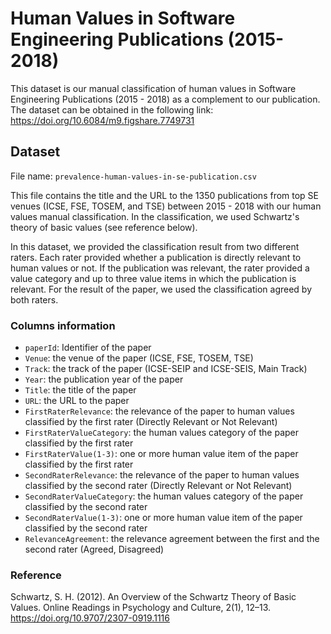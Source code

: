 # Human Values in Software Engineering Publications (2015-2018)

This dataset is our manual classification of human values in Software Engineering Publications (2015 - 2018) as a complement to our publication.
The dataset can be obtained in the following link: https://doi.org/10.6084/m9.figshare.7749731

## Dataset
File name: `prevalence-human-values-in-se-publication.csv`

This file contains the title and the URL to the 1350 publications from top SE venues (ICSE, FSE, TOSEM, and TSE) between 2015 - 2018 with our human values manual classification. In the classification, we used Schwartz's theory of basic values (see reference below).

In this dataset, we provided the classification result from two different raters.
Each rater provided whether a publication is directly relevant to human values or not. If the publication was relevant, the rater provided a value category and up to three value items in which the publication is relevant.
For the result of the paper, we used the classification agreed by both raters.

### Columns information

- `paperId`:  Identifier of the paper
- `Venue`: the venue of the paper (ICSE, FSE, TOSEM, TSE)
- `Track`: the track of the paper (ICSE-SEIP and ICSE-SEIS, Main Track)
- `Year`: the publication year of the paper
- `Title`: the title of the paper
- `URL`: the URL to the paper
- `FirstRaterRelevance`: the relevance of the paper to human values classified by the first rater (Directly Relevant or Not Relevant)
- `FirstRaterValueCategory`: the human values category of the paper classified by the first rater
- `FirstRaterValue(1-3)`: one or more human value item of the paper classified by the first rater
- `SecondRaterRelevance`: the relevance of the paper to human values classified by the second rater (Directly Relevant or Not Relevant)
- `SecondRaterValueCategory`: the human values category of the paper classified by the second rater
- `SecondRaterValue(1-3)`: one or more human value item of the paper classified by the second rater
- `RelevanceAgreement`: the relevance agreement between the first and the second rater (Agreed, Disagreed)

### Reference

Schwartz, S. H. (2012). An Overview of the Schwartz Theory of Basic Values. Online Readings in Psychology and Culture, 2(1), 12–13. https://doi.org/10.9707/2307-0919.1116
